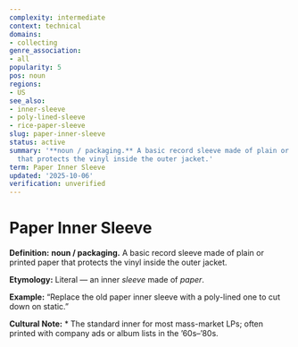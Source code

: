 ```yaml
---
complexity: intermediate
context: technical
domains:
- collecting
genre_association:
- all
popularity: 5
pos: noun
regions:
- US
see_also:
- inner-sleeve
- poly-lined-sleeve
- rice-paper-sleeve
slug: paper-inner-sleeve
status: active
summary: '**noun / packaging.** A basic record sleeve made of plain or printed paper
  that protects the vinyl inside the outer jacket.'
term: Paper Inner Sleeve
updated: '2025-10-06'
verification: unverified
---
```


# Paper Inner Sleeve

**Definition:** **noun / packaging.** A basic record sleeve made of plain or printed paper that protects the vinyl inside the outer jacket.

**Etymology:** Literal — an inner *sleeve* made of *paper*.

**Example:** “Replace the old paper inner sleeve with a poly-lined one to cut down on static.”

**Cultural Note:** * The standard inner for most mass-market LPs; often printed with company ads or album lists in the ’60s–’80s.

